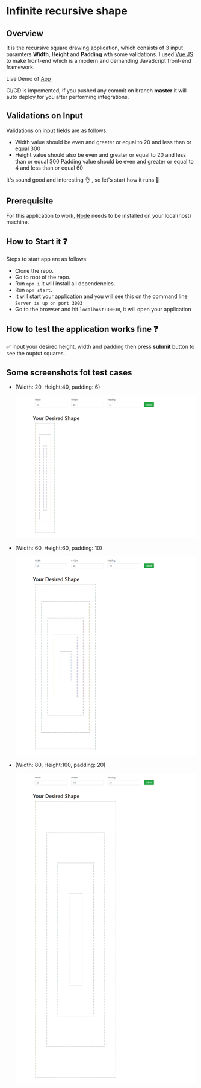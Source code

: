 # Infinite recursive shape

## Overview

It is the recursive square drawing application, which consists of 3 input paramters __Width__, __Height__ and __Padding__ wth some validations.
I used [Vue JS](https://vuejs.org/) to make front-end which is a modern and demanding JavaScript front-end framework.

Live Demo of [App](https://recursive-square-afzal.herokuapp.com/)

CI/CD is impemented, if you pushed any commit on branch __master__ it will auto deploy for you after performing integrations.


## Validations on Input

Validations on input fields are as follows: 

- Width value should be even and greater or equal to 20 and less than or equal 300
- Height value should also be even and greater or equal to 20 and less than or equal 300
Padding value should be even and greater or equal to 4 and less than or equal 60

 
It's sound good and interesting  :ok_hand: , so let's start how it runs :runner:

## Prerequisite

For this application to work, [Node](https://nodejs.org/en/) needs to be installed on your local(host) machine.

## How to Start it :question:

Steps to start app are as follows:

- Clone the repo.
- Go to root of the repo.
- Run `npm i` it will install all dependencies. 
- Run `npm start`.
- It will start your application and you will see this on the command line 
``Server is up on port 3003`` 
- Go to the browser and hit ``localhost:30030``, it will open your application

## How to test the application works fine :question:

:white_check_mark: Input your desired height, width and padding then press __submit__ button to see the ouptut squares.

## Some screenshots fot test cases

- (Width: 20, Height:40, padding: 6)

  ![image](20_40_6.png)

- (Width: 60, Height:60, padding: 10)

  ![image](60_60_10.png)

- (Width: 80, Height:100, padding: 20)

  ![image](80_100_20.png)